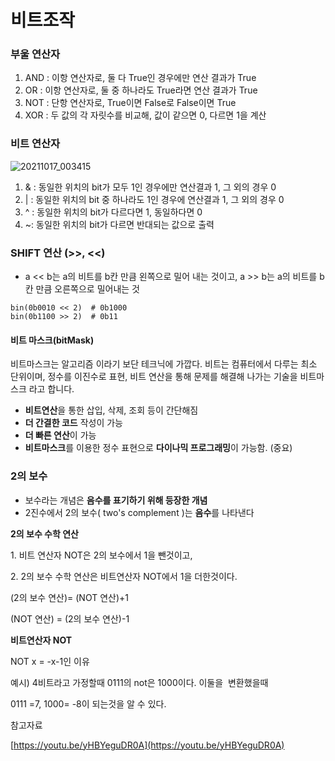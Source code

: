 # 비트조작
### 부울 연산자

1.  AND : 이항 연산자로, 둘 다 True인 경우에만 연산 결과가 True 
2.  OR : 이항 연산자로, 둘 중 하나라도 True라면 연산 결과가 True 
3.  NOT : 단항 연산자로, True이면 False로 False이면 True 
4.  XOR : 두 값의 각 자릿수를 비교해, 값이 같으면 0, 다르면 1을 계산

### 비트 연산자

![20211017_003415](https://user-images.githubusercontent.com/53229888/137593639-4743a5ea-bd11-4e0f-b2fe-c52c3aae655a.png)

1.  & : 동일한 위치의 bit가 모두 1인 경우에만 연산결과 1, 그 외의 경우 0
2.  | : 동일한 위치의 bit 중 하나라도 1인 경우에 연산결과 1, 그 외의 경우 0
3.  ^ : 동일한 위치의 bit가 다르다면 1, 동일하다면 0
4.  ~: 동일한 위치의 bit가 다르면 반대되는 값으로 출력

### SHIFT 연산 (>>, <<)

-   a << b는 a의 비트를 b칸 만큼 왼쪽으로 밀어 내는 것이고, a >> b는 a의 비트를 b칸 만큼 오른쪽으로 밀어내는 것

```
bin(0b0010 << 2)  # 0b1000
bin(0b1100 >> 2)  # 0b11
```

#### 비트 마스크(bitMask)

비트마스크는 알고리즘 이라기 보단 테크닉에 가깝다. 비트는 컴퓨터에서 다루는 최소 단위이며, 정수를 이진수로 표현, 비트 연산을 통해 문제를 해결해 나가는 기술을 비트마스크 라고 합니다.

-   **비트연산**을 통한 삽입, 삭제, 조회 등이 간단해짐
-   **더 간결한 코드** 작성이 가능
-   **더 빠른 연산**이 가능
-   **비트마스크**를 이용한 정수 표현으로 **다이나믹 프로그래밍**이 가능함. (중요)

### 2의 보수

-   보수라는 개념은 **음수를 표기하기 위해 등장한 개념**
-   2진수에서 2의 보수( two's complement )는 **음수**를 나타낸다  
      
      
    

**2의 보수 수학 연산**

1\. 비트 연산자 NOT은 2의 보수에서 1을 뺀것이고,

2\. 2의 보수 수학 연산은 비트연산자 NOT에서 1을 더한것이다.

(2의 보수 연산)= (NOT 연산)+1

(NOT 연산) = (2의 보수 연산)-1

**비트연산자 NOT**

NOT x = -x-1인 이유

예시) 4비트라고 가정할때 0111의 not은 1000이다. 이둘을  변환했을때

0111 =7, 1000= -8이 되는것을 알 수 있다.

참고자료

[https://youtu.be/yHBYeguDR0A](https://youtu.be/yHBYeguDR0A)
